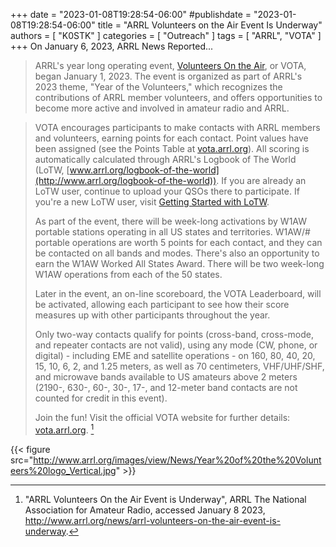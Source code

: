 +++
date = "2023-01-08T19:28:54-06:00"
#publishdate = "2023-01-08T19:28:54-06:00"
title = "ARRL Volunteers on the Air Event Is Underway"
authors = [ "K0STK" ]
categories = [ "Outreach" ]
tags = [ "ARRL", "VOTA" ]
+++
On January 6, 2023, ARRL News Reported...

>ARRL's year long operating event,
>[Volunteers On the Air](https://vota.arrl.org/),
>or VOTA, began January
>1, 2023. The event is organized as part of ARRL's 2023 theme, "Year of the
>Volunteers," which recognizes the contributions of ARRL member volunteers, and
>offers opportunities to become more active and involved in amateur radio and
>ARRL.
<!--more-->

>VOTA encourages participants to make contacts with ARRL members and volunteers,
>earning points for each contact. Point values have been assigned (see the
>Points Table at
>[vota.arrl.org](https://vota.arrl.org/)).
>All scoring is automatically calculated through ARRL's Logbook of The World
>(LoTW,
>[www.arrl.org/logbook-of-the-world](http://www.arrl.org/logbook-of-the-world)).
>If you are already an LoTW user, continue to upload your QSOs there to
>participate. If you're a new LoTW user, visit
>[Getting Started with LoTW](https://lotw.arrl.org/lotw-help/getting-started/).
>
>As part of the event, there will be week-long activations by W1AW portable
>stations operating in all US states and territories. W1AW/# portable operations
>are worth 5 points for each contact, and they can be contacted on all bands and
>modes. There's also an opportunity to earn the W1AW Worked All States Award.
>There will be two week-long W1AW operations from each of the 50 states.
>
>Later in the event, an on-line scoreboard, the VOTA Leaderboard, will be
>activated, allowing each participant to see how their score measures up with
>other participants throughout the year.
>
>Only two-way contacts qualify for points (cross-band, cross-mode, and repeater
>contacts are not valid), using any mode (CW, phone, or digital) - including EME
>and satellite operations - on 160, 80, 40, 20, 15, 10, 6, 2, and 1.25 meters,
>as well as 70 centimeters, VHF/UHF/SHF, and microwave bands available to US
>amateurs above 2 meters (2190-, 630-, 60-, 30-, 17-, and 12-meter band contacts
>are not counted for credit in this event).
>
>Join the fun! Visit the official VOTA website for further details:
>[vota.arrl.org](https://vota.arrl.org/). [^1]

[^1]: "ARRL Volunteers On the Air Event is Underway", ARRL The National Association for Amateur Radio, accessed January 8 2023, http://www.arrl.org/news/arrl-volunteers-on-the-air-event-is-underway.

{{< figure src="http://www.arrl.org/images/view/News/Year%20of%20the%20Volunteers%20logo_Vertical.jpg" >}}
